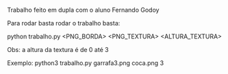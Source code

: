 Trabalho feito em dupla com o aluno Fernando Godoy

Para rodar basta rodar o trabalho basta:

python trabalho.py <PNG_BORDA> <PNG_TEXTURA> <ALTURA_TEXTURA>

Obs: a altura da textura é de 0 até 3

Exemplo:
python3 trabalho.py garrafa3.png coca.png 3
